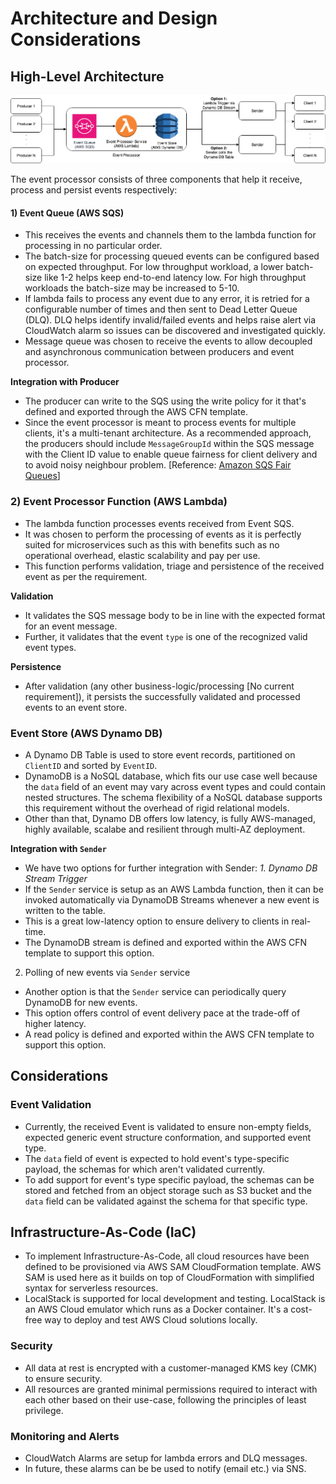 # Architecture and Design Considerations

## High-Level Architecture

![Event Processor Architecture](./diagram/EventProcessor.png)

The event processor consists of three components that help it receive, process and persist events respectively:

#### 1) Event Queue (AWS SQS)
- This receives the events and channels them to the lambda function for processing in no particular order. 
- The batch-size for processing queued events can be configured based on expected throughput. For low throughput workload, a lower batch-size like 1-2 helps keep end-to-end latency low. For high throughput workloads the batch-size may be increased to 5-10. 
- If lambda fails to process any event due to any error, it is retried for a configurable number of times and then sent to Dead Letter Queue (DLQ). DLQ helps identify invalid/failed events and helps raise alert via CloudWatch alarm so issues can be discovered and investigated quickly.
- Message queue was chosen to receive the events to allow decoupled and asynchronous communication between producers and event processor.

__Integration with Producer__
- The producer can write to the SQS using the write policy for it that's defined and exported through the AWS CFN template.
- Since the event processor is meant to process events for multiple clients, it's a multi-tenant architecture. As a recommended approach, the producers should include `MessageGroupId` within the SQS message with the Client ID value to enable queue fairness for client delivery and to avoid noisy neighbour problem. [Reference: [Amazon SQS Fair Queues](https://docs.aws.amazon.com/AWSSimpleQueueService/latest/SQSDeveloperGuide/sqs-fair-queues.html)]


### 2) Event Processor Function (AWS Lambda)
- The lambda function processes events received from Event SQS.
- It was chosen to perform the processing of events as it is perfectly suited for microservices such as this with benefits such as no operational overhead, elastic scalability and pay per use. 
- This function performs validation, triage and persistence of the received event as per the requirement.

__Validation__
- It validates the SQS message body to be in line with the expected format for an event message.
- Further, it validates that the event `type` is one of the recognized valid event types. 

__Persistence__
- After validation (any other business-logic/processing [No current requirement]), it persists the successfully validated and processed events to an event store.

### Event Store (AWS Dynamo DB)
- A Dynamo DB Table is used to store event records, partitioned on `ClientID` and sorted by `EventID`.
- DynamoDB is a NoSQL database, which fits our use case well because the `data` field of an event may vary across event types and could contain nested structures. The schema flexibility of a NoSQL database supports this requirement without the overhead of rigid relational models.
- Other than that, Dynamo DB offers low latency, is fully AWS-managed, highly available, scalabe and resilient through multi-AZ deployment.

__Integration with `Sender`__
- We have two options for further integration with Sender:
*1. Dynamo DB Stream Trigger*  
- If the `Sender` service is setup as an AWS Lambda function, then it can be invoked automatically via DynamoDB Streams whenever a new event is written to the table. 
- This is a great low-latency option to ensure delivery to clients in real-time. 
- The DynamoDB stream is defined and exported within the AWS CFN template to support this option.
2. Polling of new events via `Sender` service  
- Another option is that the `Sender` service can periodically query DynamoDB for new events. 
- This option offers control of event delivery pace at the trade-off of higher latency. 
- A read policy is defined and exported within the AWS CFN template to support this option.

## Considerations

### Event Validation
- Currently, the received Event is validated to ensure non-empty fields, expected generic event structure conformation, and supported event type. 
- The `data` field of event is expected to hold event's type-specific payload, the schemas for which aren't validated currently.
- To add support for event's type specific payload, the schemas can be stored and fetched from an object storage such as S3 bucket and the `data` field can be validated against the schema for that specific type.

## Infrastructure-As-Code (IaC)
- To implement Infrastructure-As-Code, all cloud resources have been defined to be provisioned via AWS SAM CloudFormation template. AWS SAM is used here as it builds on top of CloudFormation with simplified syntax for serverless resources.
- LocalStack is supported for local development and testing. LocalStack is an AWS Cloud emulator which runs as a Docker container. It's a cost-free way to deploy and test AWS Cloud solutions locally.

### Security
- All data at rest is encrypted with a customer-managed KMS key (CMK) to ensure security.
- All resources are granted minimal permissions required to interact with each other based on their use-case, following the principles of least privilege.

### Monitoring and Alerts
- CloudWatch Alarms are setup for lambda errors and DLQ messages. 
- In future, these alarms can be be used to notify (email etc.) via SNS.



